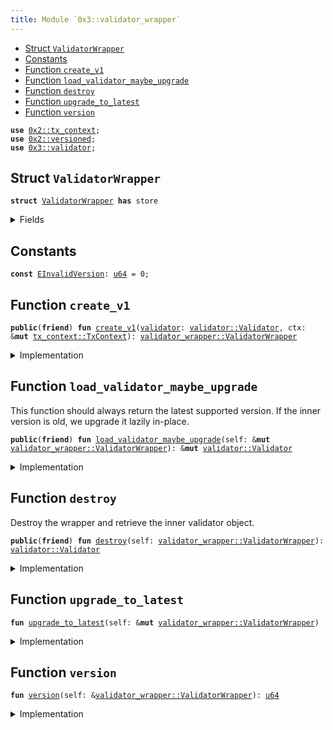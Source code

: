 ```yaml
---
title: Module `0x3::validator_wrapper`
---
```




-  [Struct `ValidatorWrapper`](#0x3_validator_wrapper_ValidatorWrapper)
-  [Constants](#@Constants_0)
-  [Function `create_v1`](#0x3_validator_wrapper_create_v1)
-  [Function `load_validator_maybe_upgrade`](#0x3_validator_wrapper_load_validator_maybe_upgrade)
-  [Function `destroy`](#0x3_validator_wrapper_destroy)
-  [Function `upgrade_to_latest`](#0x3_validator_wrapper_upgrade_to_latest)
-  [Function `version`](#0x3_validator_wrapper_version)


<pre><code><b>use</b> <a href="../sui-framework/tx_context.md#0x2_tx_context">0x2::tx_context</a>;
<b>use</b> <a href="../sui-framework/versioned.md#0x2_versioned">0x2::versioned</a>;
<b>use</b> <a href="validator.md#0x3_validator">0x3::validator</a>;
</code></pre>



<a name="0x3_validator_wrapper_ValidatorWrapper"></a>

## Struct `ValidatorWrapper`



<pre><code><b>struct</b> <a href="validator_wrapper.md#0x3_validator_wrapper_ValidatorWrapper">ValidatorWrapper</a> <b>has</b> store
</code></pre>



<details>
<summary>Fields</summary>


<dl>
<dt>
<code>inner: <a href="../sui-framework/versioned.md#0x2_versioned_Versioned">versioned::Versioned</a></code>
</dt>
<dd>

</dd>
</dl>


</details>

<a name="@Constants_0"></a>

## Constants


<a name="0x3_validator_wrapper_EInvalidVersion"></a>



<pre><code><b>const</b> <a href="validator_wrapper.md#0x3_validator_wrapper_EInvalidVersion">EInvalidVersion</a>: <a href="../move-stdlib/u64.md#0x1_u64">u64</a> = 0;
</code></pre>



<a name="0x3_validator_wrapper_create_v1"></a>

## Function `create_v1`



<pre><code><b>public</b>(<b>friend</b>) <b>fun</b> <a href="validator_wrapper.md#0x3_validator_wrapper_create_v1">create_v1</a>(<a href="validator.md#0x3_validator">validator</a>: <a href="validator.md#0x3_validator_Validator">validator::Validator</a>, ctx: &<b>mut</b> <a href="../sui-framework/tx_context.md#0x2_tx_context_TxContext">tx_context::TxContext</a>): <a href="validator_wrapper.md#0x3_validator_wrapper_ValidatorWrapper">validator_wrapper::ValidatorWrapper</a>
</code></pre>



<details>
<summary>Implementation</summary>


<pre><code><b>public</b>(package) <b>fun</b> <a href="validator_wrapper.md#0x3_validator_wrapper_create_v1">create_v1</a>(<a href="validator.md#0x3_validator">validator</a>: Validator, ctx: &<b>mut</b> TxContext): <a href="validator_wrapper.md#0x3_validator_wrapper_ValidatorWrapper">ValidatorWrapper</a> {
    <a href="validator_wrapper.md#0x3_validator_wrapper_ValidatorWrapper">ValidatorWrapper</a> {
        inner: <a href="../sui-framework/versioned.md#0x2_versioned_create">versioned::create</a>(1, <a href="validator.md#0x3_validator">validator</a>, ctx)
    }
}
</code></pre>



</details>

<a name="0x3_validator_wrapper_load_validator_maybe_upgrade"></a>

## Function `load_validator_maybe_upgrade`

This function should always return the latest supported version.
If the inner version is old, we upgrade it lazily in-place.


<pre><code><b>public</b>(<b>friend</b>) <b>fun</b> <a href="validator_wrapper.md#0x3_validator_wrapper_load_validator_maybe_upgrade">load_validator_maybe_upgrade</a>(self: &<b>mut</b> <a href="validator_wrapper.md#0x3_validator_wrapper_ValidatorWrapper">validator_wrapper::ValidatorWrapper</a>): &<b>mut</b> <a href="validator.md#0x3_validator_Validator">validator::Validator</a>
</code></pre>



<details>
<summary>Implementation</summary>


<pre><code><b>public</b>(package) <b>fun</b> <a href="validator_wrapper.md#0x3_validator_wrapper_load_validator_maybe_upgrade">load_validator_maybe_upgrade</a>(self: &<b>mut</b> <a href="validator_wrapper.md#0x3_validator_wrapper_ValidatorWrapper">ValidatorWrapper</a>): &<b>mut</b> Validator {
    <a href="validator_wrapper.md#0x3_validator_wrapper_upgrade_to_latest">upgrade_to_latest</a>(self);
    <a href="../sui-framework/versioned.md#0x2_versioned_load_value_mut">versioned::load_value_mut</a>(&<b>mut</b> self.inner)
}
</code></pre>



</details>

<a name="0x3_validator_wrapper_destroy"></a>

## Function `destroy`

Destroy the wrapper and retrieve the inner validator object.


<pre><code><b>public</b>(<b>friend</b>) <b>fun</b> <a href="validator_wrapper.md#0x3_validator_wrapper_destroy">destroy</a>(self: <a href="validator_wrapper.md#0x3_validator_wrapper_ValidatorWrapper">validator_wrapper::ValidatorWrapper</a>): <a href="validator.md#0x3_validator_Validator">validator::Validator</a>
</code></pre>



<details>
<summary>Implementation</summary>


<pre><code><b>public</b>(package) <b>fun</b> <a href="validator_wrapper.md#0x3_validator_wrapper_destroy">destroy</a>(<b>mut</b> self: <a href="validator_wrapper.md#0x3_validator_wrapper_ValidatorWrapper">ValidatorWrapper</a>): Validator {
    <a href="validator_wrapper.md#0x3_validator_wrapper_upgrade_to_latest">upgrade_to_latest</a>(&<b>mut</b> self);
    <b>let</b> <a href="validator_wrapper.md#0x3_validator_wrapper_ValidatorWrapper">ValidatorWrapper</a> { inner } = self;
    <a href="../sui-framework/versioned.md#0x2_versioned_destroy">versioned::destroy</a>(inner)
}
</code></pre>



</details>

<a name="0x3_validator_wrapper_upgrade_to_latest"></a>

## Function `upgrade_to_latest`



<pre><code><b>fun</b> <a href="validator_wrapper.md#0x3_validator_wrapper_upgrade_to_latest">upgrade_to_latest</a>(self: &<b>mut</b> <a href="validator_wrapper.md#0x3_validator_wrapper_ValidatorWrapper">validator_wrapper::ValidatorWrapper</a>)
</code></pre>



<details>
<summary>Implementation</summary>


<pre><code><b>fun</b> <a href="validator_wrapper.md#0x3_validator_wrapper_upgrade_to_latest">upgrade_to_latest</a>(self: &<b>mut</b> <a href="validator_wrapper.md#0x3_validator_wrapper_ValidatorWrapper">ValidatorWrapper</a>) {
    <b>let</b> version = <a href="validator_wrapper.md#0x3_validator_wrapper_version">version</a>(self);
    // TODO: When new versions are added, we need <b>to</b> explicitly upgrade here.
    <b>assert</b>!(version == 1, <a href="validator_wrapper.md#0x3_validator_wrapper_EInvalidVersion">EInvalidVersion</a>);
}
</code></pre>



</details>

<a name="0x3_validator_wrapper_version"></a>

## Function `version`



<pre><code><b>fun</b> <a href="validator_wrapper.md#0x3_validator_wrapper_version">version</a>(self: &<a href="validator_wrapper.md#0x3_validator_wrapper_ValidatorWrapper">validator_wrapper::ValidatorWrapper</a>): <a href="../move-stdlib/u64.md#0x1_u64">u64</a>
</code></pre>



<details>
<summary>Implementation</summary>


<pre><code><b>fun</b> <a href="validator_wrapper.md#0x3_validator_wrapper_version">version</a>(self: &<a href="validator_wrapper.md#0x3_validator_wrapper_ValidatorWrapper">ValidatorWrapper</a>): <a href="../move-stdlib/u64.md#0x1_u64">u64</a> {
    <a href="../sui-framework/versioned.md#0x2_versioned_version">versioned::version</a>(&self.inner)
}
</code></pre>



</details>
